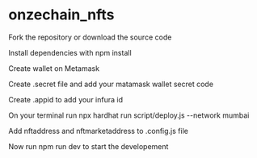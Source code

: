 # onzechain_nfts

Fork the repository or download the source code

Install dependencies with npm install

Create wallet on Metamask

Create .secret file and add your matamask wallet secret code

Create .appid to add your infura id

On your terminal run npx hardhat run script/deploy.js --network mumbai

Add nftaddress and nftmarketaddress to .config.js file

Now run npm run dev to start the developement 
